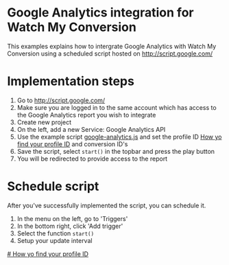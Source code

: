 # Google Analytics integration for Watch My Conversion
This examples explains how to intergrate Google Analytics with Watch My Conversion using a scheduled script hosted on http://script.google.com/

# Implementation steps
1. Go to http://script.google.com/
2. Make sure you are logged in to the same account which has access to the Google Analytics report you wish to integrate
3. Create new project
4. On the left, add a new Service: Google Analytics API
5. Use the example script [google-analytics.js](google-analytics.js) and set the profile ID [How yo find your profile ID](#how-to-find-your-profile-id) and conversion ID's
6. Save the script, select `start()` in the topbar and press the play button
7. You will be redirected to provide access to the report

# Schedule script
After you've successfully implemented the script, you can schedule it.
1. In the menu on the left, go to 'Triggers'
2. In the bottom right, click 'Add trigger'
3. Select the function `start()`
4. Setup your update interval

[# How yo find your profile ID](#how-to-find-your-profile-id)